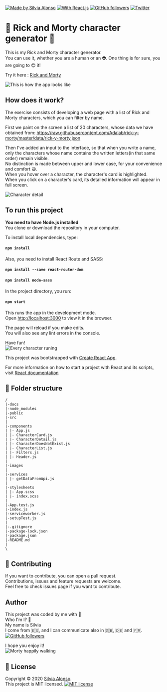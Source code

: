 [![Made by Silvia Alonso](https://img.shields.io/badge/made%20by-Silvia%20Alonso-pink)](https://www.linkedin.com/in/silvia-alonso-pozas/)
[![With React.js](https://img.shields.io/badge/with-React.js-blue)](https://reactjs.org/)
[![GitHub followers](https://img.shields.io/github/followers/silalonso.svg?style=social&label=Follow&maxAge=2592000)](https://github.com/silalonso?tab=followers)
[![Twitter](https://img.shields.io/twitter/follow/silvia_coding.svg?style=social&label=@:silvia_coding)](https://twitter.com/silvia_coding)

# :rocket: Rick and Morty character generator :rocket:

This is my Rick and Morty character generator.<br />
You can use it, whether you are a human or an :alien:. One thing is for sure, you are going to :heart_eyes: it!

Try it here : [Rick and Morty](https://beta.adalab.es/modulo-3-evaluacion-final-silalonso/)

![This is how the app looks like](https://raw.githubusercontent.com/Adalab/modulo-3-evaluacion-final-silalonso/master/src/images/screenshot.jpg)

## How does it work?

The exercise consists of developing a web page with a list of Rick and Morty characters, which
you can filter by name.

First we paint on the screen a list of 20 characters, whose data we have obtained from: https://raw.githubusercontent.com/Adalab/rick-y-morty/master/data/rick-y-morty.json <br />

Then I've added an input to the interface, so that when you write a name, only the characters whose name contains the written letters(in that same order) remain visible.<br />
No distinction is made between upper and lower case, for your convenience and comfort :smiley:.<br />
When you hover over a character, the character's card is highlighted.<br />
When you click on a character's card, its detailed information will appear in full screen.<br />

![Character detail](https://raw.githubusercontent.com/Adalab/modulo-3-evaluacion-final-silalonso/master/src/images/detail.jpg)

## To run this project

**You need to have Node.js installed** <br />
You clone or download the repository in your computer.<br />

To install local dependencies, type:

#### `npm install`

Also, you need to install React Route and SASS:

#### `npm install --save react-router-dom`

#### `npm install node-sass`

In the project directory, you run:

#### `npm start`

This runs the app in the development mode.<br />
Open [http://localhost:3000](http://localhost:3000) to view it in the browser.

The page will reload if you make edits.<br />
You will also see any lint errors in the console.<br />

Have fun!<br />
![Every character runing](https://raw.githubusercontent.com/Adalab/modulo-3-evaluacion-final-silalonso/master/src/images/running.jpg)

This project was bootstrapped with [Create React App](https://github.com/facebook/create-react-app).

For more information on how to start a project with React and its scripts, visit [React documentation](https://reactjs.org/)

## :file_folder: Folder structure

```
/
|-docs
|-node_modules
|-public
|-src
|
|-components
| |- App.js
| |- CharacterCard.js
| |- CharacterDetail.js
| |- CharacterDoesNotExist.js
| |- CharacterList.js
| |- Filters.js
| |- Header.js
|
|-images
|
|-services
| |- getDataFromApi.js
|
|-stylesheets
| |- App.scss
| |- index.scss
|
|-App.test.js
|-index.js
|-serviceworker.js
|-setupTest.js
|
|-.gitignore
|-package-lock.json
|-package.json
|-README.md
|
\

```

## :handshake: Contributing

If you want to contribute, you can open a pull request.<br />
Contributions, issues and feature requests are welcome.<br />
Feel free to check issues page if you want to contribute.

## Author

This project was coded by me with :sparkling_heart: <br />
Who I'm I? :raising_hand: <br />
My name is Silvia <br />
I come from :es:, and I can communicate also in :gb:, :de: and :fr:. <br />
[![GitHub followers](https://img.shields.io/github/followers/silalonso.svg?style=social&label=Follow&maxAge=2592000)](https://github.com/silalonso?tab=followers)

I hope you enjoy it! <br />
![Morty happily walking](https://raw.githubusercontent.com/Adalab/modulo-3-evaluacion-final-silalonso/master/src/images/morty.jpg)

## :memo: License

Copyright © 2020 [Silvia Alonso](https://www.linkedin.com/in/silvia-alonso-pozas/). <br />
This project is MIT licensed. [![MIT license](https://img.shields.io/badge/License-MIT-blue.svg)](https://opensource.org/licenses/MIT)
